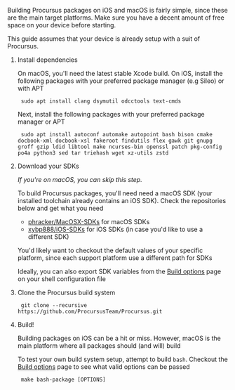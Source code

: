 Building Procursus packages on iOS and macOS is fairly simple, since
these are the main target platforms. Make sure you have a decent amount
of free space on your device before starting.

This guide assumes that your device is already setup with a suit of
Procursus.

1. Install dependencies

    On macOS, you'll need the latest stable Xcode build. On iOS,
    install the following packages with your preferred package manager
    (e.g Sileo) or with APT

        sudo apt install clang dsymutil odcctools text-cmds

    Next, install the following packages with your preferred package
    manager or APT

        sudo apt install autoconf automake autopoint bash bison cmake docbook-xml docbook-xsl fakeroot findutils flex gawk git gnupg groff gzip ldid libtool make ncurses-bin openssl patch pkg-config po4a python3 sed tar triehash wget xz-utils zstd

2. Download your SDKs

    *If you're on macOS, you can skip this step.*

    To build Procursus packages, you'll need need a macOS SDK (your
    installed toolchain already contains an iOS SDK). Check the
    repositories below and get what you need

    - [phracker/MacOSX-SDKs] for macOS SDKs
    - [xybp888/iOS-SDKs] for iOS
    SDKs (in case you'd like to use a different SDK)

    You'd likely want to checkout the default values of your specific
    platform, since each support platform use a different path for SDKs

    Ideally, you can also export SDK variables from the [Build options]
    page on your shell configuration file

3. Clone the Procursus build system

        git clone --recursive https://github.com/ProcursusTeam/Procursus.git

4. Build!

    Building packages on iOS can be a hit or miss. However, macOS is
    the main platform where all packages should (and will) build

    To test your own build system setup, attempt to build `bash`.
    Checkout the [Build options] page to see what valid options can be
    passed

        make bash-package [OPTIONS]

[phracker/MacOSX-SDKs]: https://github.com/phracker/MacOSX-SDKs
[xybp888/iOS-SDKs]: https://github.com/xybp888/iOS-SDKs
[Build options]: https://github.com/ProcursusTeam/Procursus/wiki/Build-options
